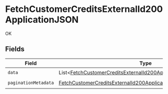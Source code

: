 # FetchCustomerCreditsExternalId200ApplicationJSON

OK


## Fields

| Field                                                                                                                                                               | Type                                                                                                                                                                | Required                                                                                                                                                            | Description                                                                                                                                                         |
| ------------------------------------------------------------------------------------------------------------------------------------------------------------------- | ------------------------------------------------------------------------------------------------------------------------------------------------------------------- | ------------------------------------------------------------------------------------------------------------------------------------------------------------------- | ------------------------------------------------------------------------------------------------------------------------------------------------------------------- |
| `data`                                                                                                                                                              | List<[FetchCustomerCreditsExternalId200ApplicationJSONData](../../models/operations/FetchCustomerCreditsExternalId200ApplicationJSONData.md)>                       | :heavy_check_mark:                                                                                                                                                  | N/A                                                                                                                                                                 |
| `paginationMetadata`                                                                                                                                                | [FetchCustomerCreditsExternalId200ApplicationJSONPaginationMetadata](../../models/operations/FetchCustomerCreditsExternalId200ApplicationJSONPaginationMetadata.md) | :heavy_check_mark:                                                                                                                                                  | N/A                                                                                                                                                                 |